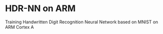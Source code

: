 # HDR-NN on ARM

Training Handwritten Digit Recognition Neural Network based on MNIST on ARM Cortex A
